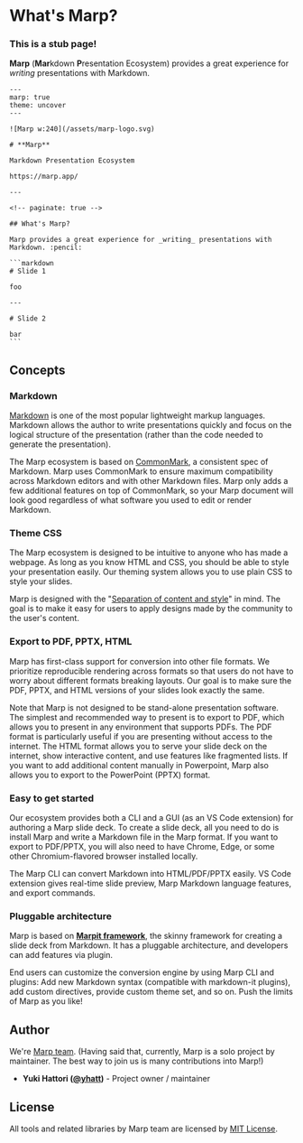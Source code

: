 # What's Marp?

### This is a stub page!

**Marp** (**Mar**kdown **P**resentation Ecosystem) provides a great experience for _writing_ presentations with Markdown.

````markdown:marp
---
marp: true
theme: uncover
---

![Marp w:240](/assets/marp-logo.svg)

# **Marp**

Markdown Presentation Ecosystem

https://marp.app/

---

<!-- paginate: true -->

## What's Marp?

Marp provides a great experience for _writing_ presentations with Markdown. :pencil:

```markdown
# Slide 1

foo

---

# Slide 2

bar
```
````

## Concepts

### Markdown

[Markdown] is one of the most popular lightweight markup languages. Markdown allows the author to write presentations quickly and focus on the logical structure of the presentation (rather than the code needed to generate the presentation).

The Marp ecosystem is based on [CommonMark], a consistent spec of Markdown. Marp uses CommonMark to ensure maximum compatibility across Markdown editors and with other Markdown files. Marp only adds a few additional features on top of CommonMark, so your Marp document will look good regardless of what software you used to edit or render Markdown.

[markdown]: https://en.wikipedia.org/wiki/Markdown
[commonmark]: https://commonmark.org/

### Theme CSS

The Marp ecosystem is designed to be intuitive to anyone who has made a webpage. As long as you know HTML and CSS, you should be able to style your presentation easily. Our theming system allows you to use plain CSS to style your slides.

Marp is designed with the "[Separation of content and style](https://en.wikipedia.org/wiki/Separation_of_content_and_presentation)" in mind. The goal is to make it easy for users to apply designs made by the community to the user's content.

### Export to PDF, PPTX, HTML

Marp has first-class support for conversion into other file formats. We prioritize reproducible rendering across formats so that users do not have to worry about different formats breaking layouts. Our goal is to make sure the PDF, PPTX, and HTML versions of your slides look exactly the same.

Note that Marp is not designed to be stand-alone presentation software. The simplest and recommended way to present is to export to PDF, which allows you to present in any environment that supports PDFs. The PDF format is particularly useful if you are presenting without access to the internet. The HTML format allows you to serve your slide deck on the internet, show interactive content, and use features like fragmented lists. If you want to add additional content manually in Powerpoint, Marp also allows you to export to the PowerPoint (PPTX) format.

### Easy to get started

Our ecosystem provides both a CLI and a GUI (as an VS Code extension) for authoring a Marp slide deck. To create a slide deck, all you need to do is install Marp and write a Markdown file in the Marp format. If you want to export to PDF/PPTX, you will also need to have Chrome, Edge, or some other Chromium-flavored browser installed locally.

The Marp CLI can convert Markdown into HTML/PDF/PPTX easily. VS Code extension gives real-time slide preview, Marp Markdown language features, and export commands.

### Pluggable architecture

Marp is based on **[Marpit framework]**, the skinny framework for creating a slide deck from Markdown. It has a pluggable architecture, and developers can add features via plugin.

End users can customize the conversion engine by using Marp CLI and plugins: Add new Markdown syntax (compatible with markdown-it plugins), add custom directives, provide custom theme set, and so on. Push the limits of Marp as you like!

[marpit framework]: https://marpit.marp.app

## Author

We're [Marp team](https://github.com/marp-team). (Having said that, currently, Marp is a solo project by maintainer. The best way to join us is many contributions into Marp!)

- **Yuki Hattori ([@yhatt](https://github.com/yhatt))** - Project owner / maintainer

## License

All tools and related libraries by Marp team are licensed by [MIT License](https://github.com/marp-team/marp/blob/main/LICENSE).

